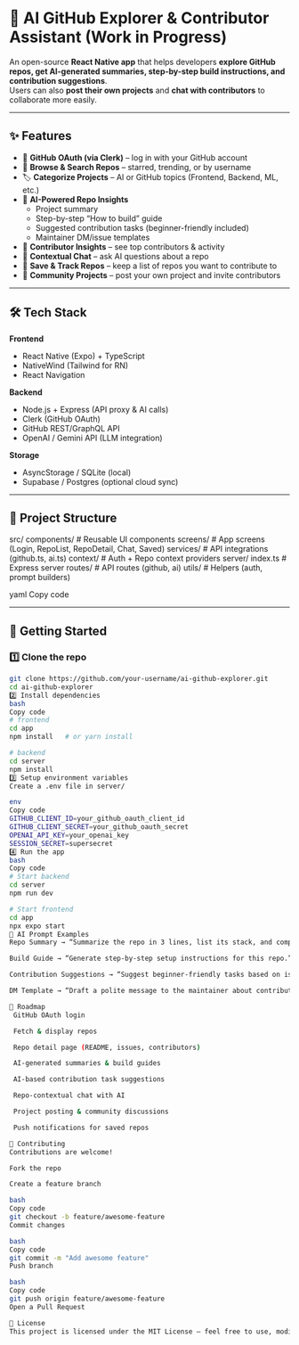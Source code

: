 # 🤖 AI GitHub Explorer & Contributor Assistant (Work in Progress)

An open-source **React Native app** that helps developers **explore GitHub repos, get AI-generated summaries, step-by-step build instructions, and contribution suggestions**.  
Users can also **post their own projects** and **chat with contributors** to collaborate more easily.

---

## ✨ Features

- 🔑 **GitHub OAuth (via Clerk)** – log in with your GitHub account  
- 📂 **Browse & Search Repos** – starred, trending, or by username  
- 🏷️ **Categorize Projects** – AI or GitHub topics (Frontend, Backend, ML, etc.)  
- 📜 **AI-Powered Repo Insights**  
  - Project summary  
  - Step-by-step “How to build” guide  
  - Suggested contribution tasks (beginner-friendly included)  
  - Maintainer DM/issue templates  
- 👥 **Contributor Insights** – see top contributors & activity  
- 💬 **Contextual Chat** – ask AI questions about a repo  
- 📌 **Save & Track Repos** – keep a list of repos you want to contribute to  
- 🚀 **Community Projects** – post your own project and invite contributors  

---

## 🛠️ Tech Stack

**Frontend**
- React Native (Expo) + TypeScript  
- NativeWind (Tailwind for RN)  
- React Navigation  

**Backend**
- Node.js + Express (API proxy & AI calls)  
- Clerk (GitHub OAuth)  
- GitHub REST/GraphQL API  
- OpenAI / Gemini API (LLM integration)  

**Storage**
- AsyncStorage / SQLite (local)  
- Supabase / Postgres (optional cloud sync)  

---

## 📂 Project Structure

src/
components/ # Reusable UI components
screens/ # App screens (Login, RepoList, RepoDetail, Chat, Saved)
services/ # API integrations (github.ts, ai.ts)
context/ # Auth + Repo context providers
server/
index.ts # Express server
routes/ # API routes (github, ai)
utils/ # Helpers (auth, prompt builders)

yaml
Copy code

---

## 🚀 Getting Started

### 1️⃣ Clone the repo
```bash
git clone https://github.com/your-username/ai-github-explorer.git
cd ai-github-explorer
2️⃣ Install dependencies
bash
Copy code
# frontend
cd app
npm install   # or yarn install

# backend
cd server
npm install
3️⃣ Setup environment variables
Create a .env file in server/

env
Copy code
GITHUB_CLIENT_ID=your_github_oauth_client_id
GITHUB_CLIENT_SECRET=your_github_oauth_secret
OPENAI_API_KEY=your_openai_key
SESSION_SECRET=supersecret
4️⃣ Run the app
bash
Copy code
# Start backend
cd server
npm run dev

# Start frontend
cd app
npx expo start
🧠 AI Prompt Examples
Repo Summary → “Summarize the repo in 3 lines, list its stack, and complexity level.”

Build Guide → “Generate step-by-step setup instructions for this repo.”

Contribution Suggestions → “Suggest beginner-friendly tasks based on issues & README.”

DM Template → “Draft a polite message to the maintainer about contributing.”

📌 Roadmap
 GitHub OAuth login

 Fetch & display repos

 Repo detail page (README, issues, contributors)

 AI-generated summaries & build guides

 AI-based contribution task suggestions

 Repo-contextual chat with AI

 Project posting & community discussions

 Push notifications for saved repos

🤝 Contributing
Contributions are welcome!

Fork the repo

Create a feature branch

bash
Copy code
git checkout -b feature/awesome-feature
Commit changes

bash
Copy code
git commit -m "Add awesome feature"
Push branch

bash
Copy code
git push origin feature/awesome-feature
Open a Pull Request

📄 License
This project is licensed under the MIT License – feel free to use, modify, and share.
